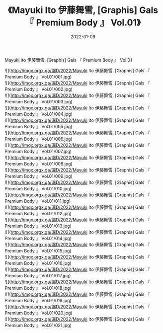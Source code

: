 ﻿---
layout: post
title:  《Mayuki Ito 伊藤舞雪, [Graphis] Gals 『 Premium Body 』 Vol.01》
date:   2022-01-09
img: http://imgx.orgx.ga/漏D/2022/Mayuki Ito 伊藤舞雪, [Graphis] Gals 『 Premium Body 』 Vol.01/000.jpg
categories: [美女, 清纯, 唯美]
---

Mayuki Ito 伊藤舞雪, [Graphis] Gals 『 Premium Body 』 Vol.01

  ![](http://imgx.orgx.ga/漏D/2022/Mayuki Ito 伊藤舞雪, [Graphis] Gals 『 Premium Body 』 Vol.01/001.jpg) <br> ![](http://imgx.orgx.ga/漏D/2022/Mayuki Ito 伊藤舞雪, [Graphis] Gals 『 Premium Body 』 Vol.01/002.jpg) <br> ![](http://imgx.orgx.ga/漏D/2022/Mayuki Ito 伊藤舞雪, [Graphis] Gals 『 Premium Body 』 Vol.01/003.jpg) <br> ![](http://imgx.orgx.ga/漏D/2022/Mayuki Ito 伊藤舞雪, [Graphis] Gals 『 Premium Body 』 Vol.01/004.jpg) <br> ![](http://imgx.orgx.ga/漏D/2022/Mayuki Ito 伊藤舞雪, [Graphis] Gals 『 Premium Body 』 Vol.01/005.jpg) <br> ![](http://imgx.orgx.ga/漏D/2022/Mayuki Ito 伊藤舞雪, [Graphis] Gals 『 Premium Body 』 Vol.01/006.jpg) <br> ![](http://imgx.orgx.ga/漏D/2022/Mayuki Ito 伊藤舞雪, [Graphis] Gals 『 Premium Body 』 Vol.01/007.jpg) <br> ![](http://imgx.orgx.ga/漏D/2022/Mayuki Ito 伊藤舞雪, [Graphis] Gals 『 Premium Body 』 Vol.01/008.jpg) <br> ![](http://imgx.orgx.ga/漏D/2022/Mayuki Ito 伊藤舞雪, [Graphis] Gals 『 Premium Body 』 Vol.01/009.jpg) <br> ![](http://imgx.orgx.ga/漏D/2022/Mayuki Ito 伊藤舞雪, [Graphis] Gals 『 Premium Body 』 Vol.01/010.jpg) <br> ![](http://imgx.orgx.ga/漏D/2022/Mayuki Ito 伊藤舞雪, [Graphis] Gals 『 Premium Body 』 Vol.01/011.jpg) <br> ![](http://imgx.orgx.ga/漏D/2022/Mayuki Ito 伊藤舞雪, [Graphis] Gals 『 Premium Body 』 Vol.01/012.jpg) <br> ![](http://imgx.orgx.ga/漏D/2022/Mayuki Ito 伊藤舞雪, [Graphis] Gals 『 Premium Body 』 Vol.01/013.jpg) <br> ![](http://imgx.orgx.ga/漏D/2022/Mayuki Ito 伊藤舞雪, [Graphis] Gals 『 Premium Body 』 Vol.01/014.jpg) <br> ![](http://imgx.orgx.ga/漏D/2022/Mayuki Ito 伊藤舞雪, [Graphis] Gals 『 Premium Body 』 Vol.01/015.jpg) <br> ![](http://imgx.orgx.ga/漏D/2022/Mayuki Ito 伊藤舞雪, [Graphis] Gals 『 Premium Body 』 Vol.01/016.jpg) <br> ![](http://imgx.orgx.ga/漏D/2022/Mayuki Ito 伊藤舞雪, [Graphis] Gals 『 Premium Body 』 Vol.01/017.jpg) <br> ![](http://imgx.orgx.ga/漏D/2022/Mayuki Ito 伊藤舞雪, [Graphis] Gals 『 Premium Body 』 Vol.01/018.jpg) <br> ![](http://imgx.orgx.ga/漏D/2022/Mayuki Ito 伊藤舞雪, [Graphis] Gals 『 Premium Body 』 Vol.01/019.jpg) <br> ![](http://imgx.orgx.ga/漏D/2022/Mayuki Ito 伊藤舞雪, [Graphis] Gals 『 Premium Body 』 Vol.01/020.jpg) <br> ![](http://imgx.orgx.ga/漏D/2022/Mayuki Ito 伊藤舞雪, [Graphis] Gals 『 Premium Body 』 Vol.01/021.jpg) <br>